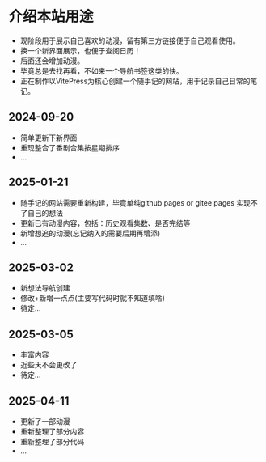 # 介绍本站用途
+ 现阶段用于展示自己喜欢的动漫，留有第三方链接便于自己观看使用。
+ 换一个新界面展示，也便于查阅日历！
+ 后面还会增加动漫。
+ 毕竟总是去找再看，不如来一个导航书签这类的快。
+ 正在制作以VitePress为核心创建一个随手记的网站，用于记录自己日常的笔记。

## 2024-09-20
+ 简单更新下新界面
+ 重现整合了番剧合集按星期排序
+ …

## 2025-01-21
+ 随手记的网站需要重新构建，毕竟单纯github pages or gitee pages 实现不了自己的想法
+ 更新已有动漫内容，包括：历史观看集数、是否完结等
+ 新增想追的动漫(忘记纳入的需要后期再增添)
+ …

## 2025-03-02
+ 新想法导航创建
+ 修改+新增一点点(主要写代码时就不知道填啥)
+ 待定…

## 2025-03-05
+ 丰富内容
+ 近些天不会更改了
+ 待定…

## 2025-04-11
+ 更新了一部动漫
+ 重新整理了部分内容
+ 重新整理了部分代码
+ …